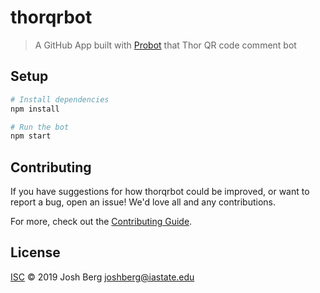 # thorqrbot

> A GitHub App built with [Probot](https://github.com/probot/probot) that Thor QR code comment bot

## Setup

```sh
# Install dependencies
npm install

# Run the bot
npm start
```

## Contributing

If you have suggestions for how thorqrbot could be improved, or want to report a bug, open an issue! We'd love all and any contributions.

For more, check out the [Contributing Guide](CONTRIBUTING.md).

## License

[ISC](LICENSE) © 2019 Josh Berg <joshberg@iastate.edu>
